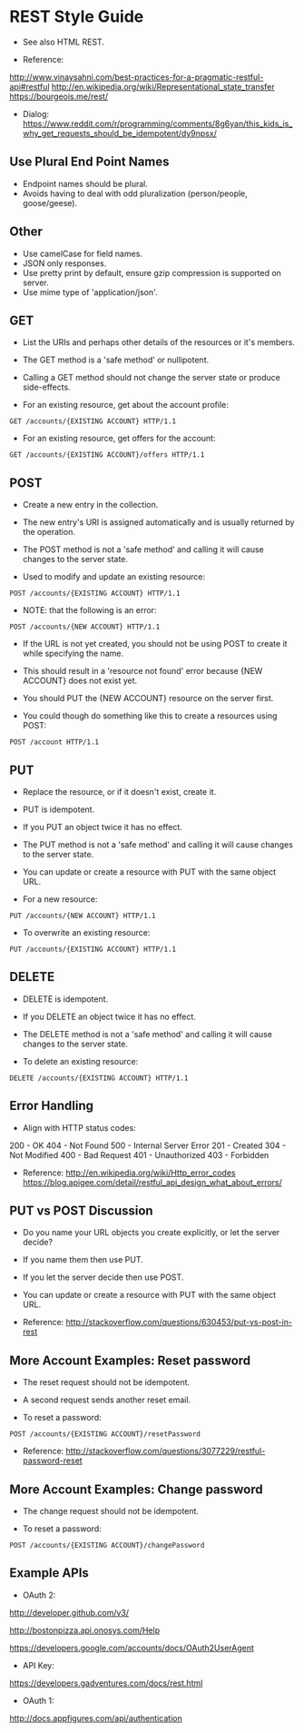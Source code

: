 REST Style Guide
================

- See also HTML REST.

- Reference:

http://www.vinaysahni.com/best-practices-for-a-pragmatic-restful-api#restful
http://en.wikipedia.org/wiki/Representational_state_transfer
https://bourgeois.me/rest/

- Dialog:
https://www.reddit.com/r/programming/comments/8g6yan/this_kids_is_why_get_requests_should_be_idempotent/dy9npsx/


Use Plural End Point Names
--------------------------

- Endpoint names should be plural.
- Avoids having to deal with odd pluralization (person/people, goose/geese).


Other
-----

- Use camelCase for field names.
- JSON only responses.
- Use pretty print by default, ensure gzip compression is supported on server.
- Use mime type of 'application/json'.


GET
---
- List the URIs and perhaps other details of the resources or it's members.

- The GET method is a 'safe method' or nullipotent.
- Calling a GET method should not change the server state or produce side-effects.

- For an existing resource, get about the account profile:
```
GET /accounts/{EXISTING ACCOUNT} HTTP/1.1
```

- For an existing resource, get offers for the account:
```
GET /accounts/{EXISTING ACCOUNT}/offers HTTP/1.1
```


POST
----
- Create a new entry in the collection. 
- The new entry's URI is assigned automatically and is usually returned by the operation.

- The POST method is not a 'safe method' and calling it will cause changes to the server state.

- Used to modify and update an existing resource:
```
POST /accounts/{EXISTING ACCOUNT} HTTP/1.1
```

- NOTE: that the following is an error:
```
POST /accounts/{NEW ACCOUNT} HTTP/1.1
```

- If the URL is not yet created, you should not be using POST to create it while specifying the name. 
- This should result in a 'resource not found' error because {NEW ACCOUNT} does not exist yet. 
- You should PUT the {NEW ACCOUNT} resource on the server first.

- You could though do something like this to create a resources using POST:
```
POST /account HTTP/1.1
```


PUT
---
- Replace the resource, or if it doesn't exist, create it.

- PUT is idempotent.
- If you PUT an object twice it has no effect.

- The PUT method is not a 'safe method' and calling it will cause changes to the server state.

- You can update or create a resource with PUT with the same object URL.

- For a new resource:
```
PUT /accounts/{NEW ACCOUNT} HTTP/1.1
```

- To overwrite an existing resource:
```
PUT /accounts/{EXISTING ACCOUNT} HTTP/1.1
```


DELETE
------
- DELETE is idempotent.
- If you DELETE an object twice it has no effect.

- The DELETE method is not a 'safe method' and calling it will cause changes to the server state.

- To delete an existing resource:
```
DELETE /accounts/{EXISTING ACCOUNT} HTTP/1.1
```


Error Handling
--------------
- Align with HTTP status codes:

200 - OK
404 - Not Found
500 - Internal Server Error
201 - Created
304 - Not Modified
400 - Bad Request
401 - Unauthorized
403 - Forbidden

- Reference:
http://en.wikipedia.org/wiki/Http_error_codes
https://blog.apigee.com/detail/restful_api_design_what_about_errors/


PUT vs POST Discussion
----------------------
- Do you name your URL objects you create explicitly, or let the server decide? 
- If you name them then use PUT.
- If you let the server decide then use POST.
- You can update or create a resource with PUT with the same object URL.

- Reference:
http://stackoverflow.com/questions/630453/put-vs-post-in-rest


More Account Examples: Reset password
-------------------------------------
- The reset request should not be idempotent.
- A second request sends another reset email.

- To reset a password:
```
POST /accounts/{EXISTING ACCOUNT}/resetPassword
```

- Reference:
http://stackoverflow.com/questions/3077229/restful-password-reset


More Account Examples: Change password
--------------------------------------
- The change request should not be idempotent.

- To reset a password:
```
POST /accounts/{EXISTING ACCOUNT}/changePassword
```


Example APIs
------------

- OAuth 2:

http://developer.github.com/v3/

http://bostonpizza.api.onosys.com/Help

https://developers.google.com/accounts/docs/OAuth2UserAgent

- API Key:

https://developers.gadventures.com/docs/rest.html

- OAuth 1:

http://docs.appfigures.com/api/authentication


